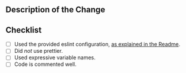   ## Description of the Change
  <!-- Add a brief description here -->

  ## Checklist
  - [ ] Used the provided eslint configuration, [as explained in the Readme](README.md#Contribute).
  - [ ] Did *not* use prettier.
  - [ ] Used expressive variable names.
  - [ ] Code is commented well.
